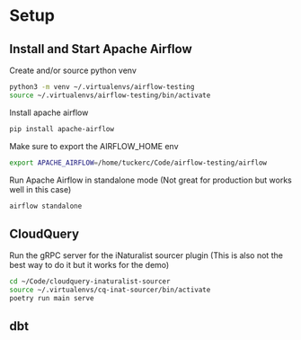 # Setup

## Install and Start Apache Airflow

Create and/or source python venv

```bash
python3 -m venv ~/.virtualenvs/airflow-testing
source ~/.virtualenvs/airflow-testing/bin/activate
```

Install apache airflow

```bash
pip install apache-airflow
```

Make sure to export the AIRFLOW_HOME env

```bash
export APACHE_AIRFLOW=/home/tuckerc/Code/airflow-testing/airflow
```

Run Apache Airflow in standalone mode (Not great for production but works well in this case)

```bash
airflow standalone
```

## CloudQuery

Run the gRPC server for the iNaturalist sourcer plugin (This is also not the best way to do it but it works for the demo)

```bash
cd ~/Code/cloudquery-inaturalist-sourcer
source ~/.virtualenvs/cq-inat-sourcer/bin/activate
poetry run main serve
```

## dbt


